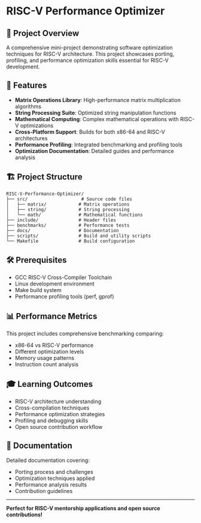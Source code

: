 # RISC-V Performance Optimizer

## 🎯 Project Overview
A comprehensive mini-project demonstrating software optimization techniques for RISC-V architecture. This project showcases porting, profiling, and performance optimization skills essential for RISC-V development.

## 🚀 Features
- **Matrix Operations Library**: High-performance matrix multiplication algorithms
- **String Processing Suite**: Optimized string manipulation functions  
- **Mathematical Computing**: Complex mathematical operations with RISC-V optimizations
- **Cross-Platform Support**: Builds for both x86-64 and RISC-V architectures
- **Performance Profiling**: Integrated benchmarking and profiling tools
- **Optimization Documentation**: Detailed guides and performance analysis

## 🏗️ Project Structure
```
RISC-V-Performance-Optimizer/
├── src/                    # Source code files
│   ├── matrix/            # Matrix operations
│   ├── string/            # String processing
│   └── math/              # Mathematical functions
├── include/               # Header files
├── benchmarks/            # Performance tests
├── docs/                  # Documentation
├── scripts/               # Build and utility scripts
└── Makefile               # Build configuration
```

## 🛠️ Prerequisites
- GCC RISC-V Cross-Compiler Toolchain
- Linux development environment
- Make build system
- Performance profiling tools (perf, gprof)

## 📊 Performance Metrics
This project includes comprehensive benchmarking comparing:
- x86-64 vs RISC-V performance
- Different optimization levels
- Memory usage patterns
- Instruction count analysis

## 🎓 Learning Outcomes
- RISC-V architecture understanding
- Cross-compilation techniques
- Performance optimization strategies
- Profiling and debugging skills
- Open source contribution workflow

## 📝 Documentation
Detailed documentation covering:
- Porting process and challenges
- Optimization techniques applied
- Performance analysis results
- Contribution guidelines

---
**Perfect for RISC-V mentorship applications and open source contributions!**
